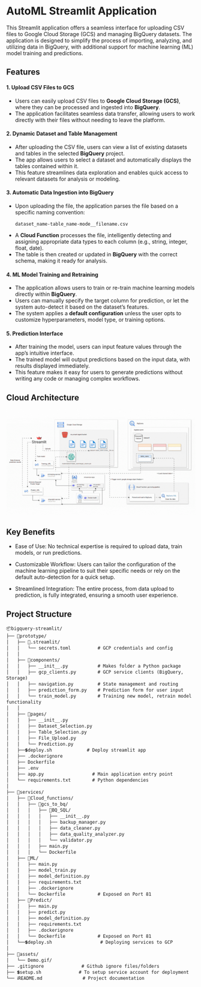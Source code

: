 
# AutoML Streamlit Application

This Streamlit application offers a seamless interface for uploading CSV files to Google Cloud Storage (GCS) and managing BigQuery datasets. The application is designed to simplify the process of importing, analyzing, and utilizing data in BigQuery, with additional support for machine learning (ML) model training and predictions.

## Features

#### 1. Upload CSV Files to GCS
- Users can easily upload CSV files to **Google Cloud Storage (GCS)**, where they can be processed and ingested into **BigQuery**.
- The application facilitates seamless data transfer, allowing users to work directly with their files without needing to leave the platform.

#### 2. Dynamic Dataset and Table Management
- After uploading the CSV file, users can view a list of existing datasets and tables in the selected **BigQuery** project.
- The app allows users to select a dataset and automatically displays the tables contained within it.
- This feature streamlines data exploration and enables quick access to relevant datasets for analysis or modeling.

#### 3. Automatic Data Ingestion into BigQuery
- Upon uploading the file, the application parses the file based on a specific naming convention:
    ```text
    dataset_name-table_name-mode__filename.csv
    ```
- A **Cloud Function** processes the file, intelligently detecting and assigning appropriate data types to each column (e.g., string, integer, float, date).
- The table is then created or updated in **BigQuery** with the correct schema, making it ready for analysis.

#### 4. ML Model Training and Retraining
- The application allows users to train or re-train machine learning models directly within **BigQuery**.
- Users can manually specify the target column for prediction, or let the system auto-detect it based on the dataset’s features.
- The system applies a **default configuration** unless the user opts to customize hyperparameters, model type, or training options.

#### 5. Prediction Interface
- After training the model, users can input feature values through the app’s intuitive interface.
- The trained model will output predictions based on the input data, with results displayed immediately.
- This feature makes it easy for users to generate predictions without writing any code or managing complex workflows.


## Cloud Architecture

![Demo GIF](assets/Demo.gif)


## Key Benefits

- Ease of Use: No technical expertise is required to upload data, train models, or run predictions.

- Customizable Workflow: Users can tailor the configuration of the machine learning pipeline to suit their specific needs or rely on the default auto-detection for a quick setup.

- Streamlined Integration: The entire process, from data upload to prediction, is fully integrated, ensuring a smooth user experience.

## Project Structure

```text
📦bigquery-streamlit/
├── 📂prototype/
│   ├── 📂.streamlit/
│   │   └── secrets.toml          # GCP credentials and config
│   │
│   ├── 📂components/
│   │   ├── __init__.py           # Makes folder a Python package
│   │   ├── gcp_clients.py        # GCP service clients (BigQuery, Storage)
│   │   ├── navigation.py         # State management and routing
│   │   ├── prediction_form.py    # Prediction form for user input
│   │   └── train_model.py        # Training new model, retrain model functionality
│   │
│   ├── 📂pages/
│   │   ├── __init__.py           
│   │   ├── Dataset_Selection.py
│   │   ├── Table_Selection.py
│   │   ├── File_Upload.py
│   │   └── Prediction.py     
│   ├──💲deploy.sh             # Deploy streamlit app
│   ├── .dockerignore   
│   ├── Dockerfile
│   ├── .env           
│   ├── app.py                  # Main application entry point
│   └── requirements.txt        # Python dependencies
│
├── 📂services/
│   ├── 📂Cloud_functions/
│   │   ├── 📂gcs_to_bq/
│   │   │   ├── 📂BQ_SQL/
│   │   │   │   ├── __init__.py          
│   │   │   │   ├── backup_manager.py                
│   │   │   │   ├── data_cleaner.py                  
│   │   │   │   ├── data_quality_analyzer.py   
│   │   │   │   └── validator.py 
│   │   │   ├── main.py 
│   │   │   └── Dockerfile               
│   ├── 📂ML/
│   │   ├── main.py          
│   │   ├── model_train.py          
│   │   ├── model_definition.py                  
│   │   ├── requirements.txt 
│   │   ├── .dockerignore   
│   │   └── Dockerfile            # Exposed on Port 81       
│   ├── 📂Predict/
│   │   ├── main.py          
│   │   ├── predict.py          
│   │   ├── model_definition.py                
│   │   ├── requirements.txt   
│   │   ├── .dockerignore   
│   │   └── Dockerfile            # Exposed on Port 81 
│   └──💲deploy.sh                  # Deploying services to GCP
│
├── 📂assets/
│   └── Demo.gif/  
├── .gitignore              # Github ignore files/folders
├── 💲setup.sh              # To setup service account for deployment
└── ℹ️README.md               # Project documentation
```